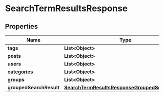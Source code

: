 

# SearchTermResultsResponse


## Properties

| Name | Type | Description | Notes |
|------------ | ------------- | ------------- | -------------|
|**tags** | **List&lt;Object&gt;** |  |  |
|**posts** | **List&lt;Object&gt;** |  |  |
|**users** | **List&lt;Object&gt;** |  |  |
|**categories** | **List&lt;Object&gt;** |  |  |
|**groups** | **List&lt;Object&gt;** |  |  |
|**groupedSearchResult** | [**SearchTermResultsResponseGroupedSearchResult**](SearchTermResultsResponseGroupedSearchResult.md) |  |  |




